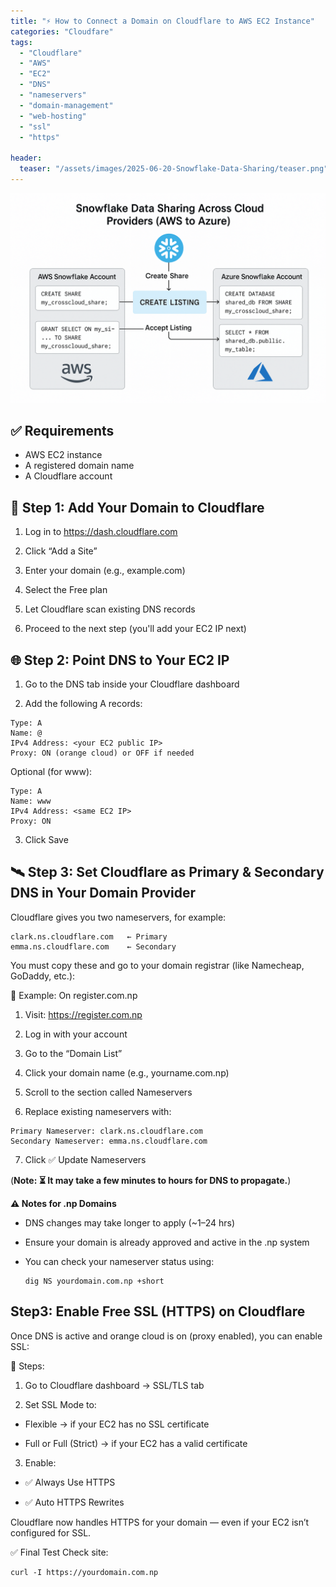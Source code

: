 ```yaml
---
title: "⚡ How to Connect a Domain on Cloudflare to AWS EC2 Instance"
categories: "Cloudfare"
tags:
  - "Cloudflare"
  - "AWS"
  - "EC2"
  - "DNS"
  - "nameservers"
  - "domain-management"
  - "web-hosting"
  - "ssl"
  - "https"

header:
  teaser: "/assets/images/2025-06-20-Snowflake-Data-Sharing/teaser.png"
---
```

![Cover Page](/assets/images/2025-06-20-Snowflake-Data-Sharing/cover.png)

## ✅ Requirements
- AWS EC2 instance
- A registered domain name
- A Cloudflare account

## 🔧 Step 1: Add Your Domain to Cloudflare
1. Log in to https://dash.cloudflare.com

2. Click “Add a Site”

3. Enter your domain (e.g., example.com)

4. Select the Free plan

5. Let Cloudflare scan existing DNS records

6. Proceed to the next step (you'll add your EC2 IP next)

## 🌐 Step 2: Point DNS to Your EC2 IP
1. Go to the DNS tab inside your Cloudflare dashboard

2. Add the following A records:

```
Type: A
Name: @
IPv4 Address: <your EC2 public IP>
Proxy: ON (orange cloud) or OFF if needed
```

Optional (for www):

```
Type: A
Name: www
IPv4 Address: <same EC2 IP>
Proxy: ON
```
3. Click Save

## 🛰️ Step 3: Set Cloudflare as Primary & Secondary DNS in Your Domain Provider
Cloudflare gives you two nameservers, for example:
```
clark.ns.cloudflare.com   ← Primary
emma.ns.cloudflare.com    ← Secondary
```
You must copy these and go to your domain registrar (like Namecheap, GoDaddy, etc.):

📌 Example: On register.com.np
1. Visit: https://register.com.np

2. Log in with your account

3. Go to the “Domain List”

4. Click your domain name (e.g., yourname.com.np)

5. Scroll to the section called Nameservers

6. Replace existing nameservers with:
```
Primary Nameserver: clark.ns.cloudflare.com
Secondary Nameserver: emma.ns.cloudflare.com
```
7. Click ✅ Update Nameservers

(**Note: ⏳ It may take a few minutes to hours for DNS to propagate.**)

**⚠️ Notes for .np Domains**
- DNS changes may take longer to apply (~1–24 hrs)

- Ensure your domain is already approved and active in the .np system

- You can check your nameserver status using:
  ```
  dig NS yourdomain.com.np +short
  ```
## Step3: Enable Free SSL (HTTPS) on Cloudflare
Once DNS is active and orange cloud is on (proxy enabled), you can enable SSL:

 🔐 Steps:
1. Go to Cloudflare dashboard → SSL/TLS tab

2. Set SSL Mode to:

- Flexible → if your EC2 has no SSL certificate

- Full or Full (Strict) → if your EC2 has a valid certificate

3. Enable:

- ✅ Always Use HTTPS

- ✅ Auto HTTPS Rewrites

Cloudflare now handles HTTPS for your domain — even if your EC2 isn’t configured for SSL.

✅ Final Test
Check site:
```
curl -I https://yourdomain.com.np
```
